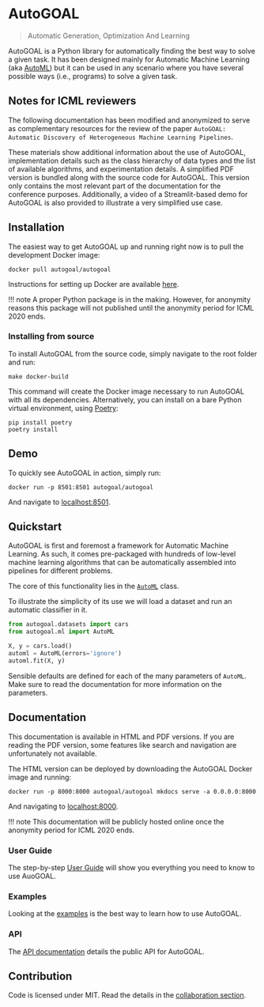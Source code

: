 # AutoGOAL

> Automatic Generation, Optimization And Learning

AutoGOAL is a Python library for automatically finding the best way to solve a given task.
It has been designed mainly for Automatic Machine Learning (aka [AutoML](https://www.automl.org))
but it can be used in any scenario where you have several possible ways (i.e., programs) to solve a given task.

## Notes for ICML reviewers

The following documentation has been modified and anonymized to serve as complementary resources
for the review of the paper `AutoGOAL: Automatic Discovery of Heterogeneous Machine Learning Pipelines`.

These materials show additional information about the use of AutoGOAL, implementation details such
as the class hierarchy of data types and the list of available algorithms, and experimentation details.
A simplified PDF version is bundled along with the source code for AutoGOAL.
This version only contains the most relevant part of the documentation for the conference purposes.
Additionally, a video of a Streamlit-based demo for AutoGOAL is also provided to illustrate a very simplified use case.

## Installation

The easiest way to get AutoGOAL up and running right now is to pull the development Docker image:

    docker pull autogoal/autogoal

Instructions for setting up Docker are available [here](https://www.docker.com/get-started).

!!! note
    A proper Python package is in the making. However, for anonymity reasons
    this package will not published until the anonymity period for ICML 2020 ends.

### Installing from source

To install AutoGOAL from the source code, simply navigate to the root folder and run:

    make docker-build

This command will create the Docker image necessary to run AutoGOAL with all its dependencies.
Alternatively, you can install on a bare Python virtual environment, using [Poetry](https://python-poetry.org/):

    pip install poetry
    poetry install

## Demo

To quickly see AutoGOAL in action, simply run:

    docker run -p 8501:8501 autogoal/autogoal

And navigate to [localhost:8501](http://localhost:8501).

## Quickstart

AutoGOAL is first and foremost a framework for Automatic Machine Learning.
As such, it comes pre-packaged with hundreds of low-level machine learning
algorithms that can be automatically assembled into pipelines for different problems.

The core of this functionality lies in the [`AutoML`](./api/autogoal.ml#automl) class.

To illustrate the simplicity of its use we will load a dataset and run an automatic classifier in it.

```python
from autogoal.datasets import cars
from autogoal.ml import AutoML

X, y = cars.load()
automl = AutoML(errors='ignore')
automl.fit(X, y)
```

Sensible defaults are defined for each of the many parameters of `AutoML`.
Make sure to read the documentation for more information on the parameters.

## Documentation

This documentation is available in HTML and PDF versions. If you are reading the PDF version, some
features like search and navigation are unfortunately not available.

The HTML version can be deployed by downloading the AutoGOAL Docker image and running:

    docker run -p 8000:8000 autogoal/autogoal mkdocs serve -a 0.0.0.0:8000

And navigating to [localhost:8000](http://localhost:8000).

!!! note
    This documentation will be publicly hosted online once the anonymity period for ICML 2020 ends.

### User Guide

The step-by-step [User Guide](./guide/quickstart) will show you everything you need to know to use AuoGOAL.

### Examples

Looking at the [examples](./examples/) is the best way to learn how to use AutoGOAL.

### API

The [API documentation](./api) details the public API for AutoGOAL.

## Contribution

Code is licensed under MIT. Read the details in the [collaboration section](./contributing).
